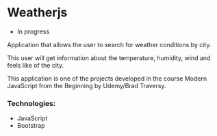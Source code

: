 # Weatherjs

- In progress

Application that allows the user to search for weather conditions by city.

This user will get information about the temperature, humidity, wind and feels like of the city. 

This application is one of the projects developed in the course Modern JavaScript from the Beginning by Udemy/Brad Traversy.

### Technologies:

- JavaScript
- Bootstrap
